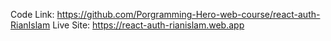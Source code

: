 Code Link: https://github.com/Porgramming-Hero-web-course/react-auth-RianIslam
Live Site: https://react-auth-rianislam.web.app
